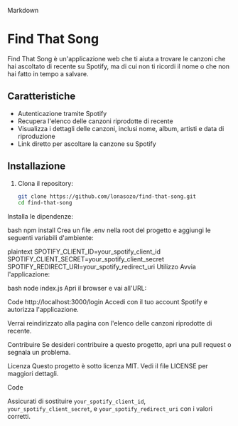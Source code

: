 
Markdown
# Find That Song

Find That Song è un'applicazione web che ti aiuta a trovare le canzoni che hai ascoltato di recente su Spotify, ma di cui non ti ricordi il nome o che non hai fatto in tempo a salvare.

## Caratteristiche

- Autenticazione tramite Spotify
- Recupera l'elenco delle canzoni riprodotte di recente
- Visualizza i dettagli delle canzoni, inclusi nome, album, artisti e data di riproduzione
- Link diretto per ascoltare la canzone su Spotify

## Installazione

1. Clona il repository:
   ```bash
   git clone https://github.com/lonasozo/find-that-song.git
   cd find-that-song
Installa le dipendenze:

bash
npm install
Crea un file .env nella root del progetto e aggiungi le seguenti variabili d'ambiente:

plaintext
SPOTIFY_CLIENT_ID=your_spotify_client_id
SPOTIFY_CLIENT_SECRET=your_spotify_client_secret
SPOTIFY_REDIRECT_URI=your_spotify_redirect_uri
Utilizzo
Avvia l'applicazione:

bash
node index.js
Apri il browser e vai all'URL:

Code
http://localhost:3000/login
Accedi con il tuo account Spotify e autorizza l'applicazione.

Verrai reindirizzato alla pagina con l'elenco delle canzoni riprodotte di recente.

Contribuire
Se desideri contribuire a questo progetto, apri una pull request o segnala un problema.

Licenza
Questo progetto è sotto licenza MIT. Vedi il file LICENSE per maggiori dettagli.

Code

Assicurati di sostituire `your_spotify_client_id`, `your_spotify_client_secret`, e `your_spotify_redirect_uri` con i valori corretti.